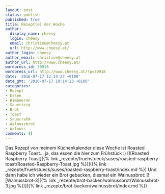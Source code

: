 ```yaml
---
layout: post
status: publish
published: true
title: Rezept(e) der Woche
author:
  display_name: cheesy
  login: cheesy
  email: christine@cheesy.at
  url: http://www.cheesy.at/
author_login: cheesy
author_email: christine@cheesy.at
author_url: http://www.cheesy.at/
wordpress_id: 30918
wordpress_url: http://www.cheesy.at/?p=30918
date: '2016-07-17 12:14:23 +0100'
date_gmt: '2016-07-17 10:14:23 +0100'
categories:
- Rezept
- Essen
- Himbeeren
- Sauerteig
- Brot
- Toast
- Sauerrahm
- Walnussbrot
- Walnuss
comments: []
---
```

Das Rezept von meinem Küchenkalender diese Woche ist Roasted Raspberry Toast... ja, das essen die hier zum Frühstück :)
[![Roasted Raspberry Toast]({% link _rezepte/fruehstueck/suses/roasted-raspberry-toast/Roasted-Raspberry-Toast.jpg %})]({% link _rezepte/fruehstueck/suses/roasted-raspberry-toast/index.md %})
Und dann habe ich wieder ein Brot gebacken, diesmal ein Walnussbrot:
[![Walnussbrot-3]({% link _rezepte/brot-backen/walnussbrot/Walnussbrot-3.jpg %})]({% link _rezepte/brot-backen/walnussbrot/index.md %})
